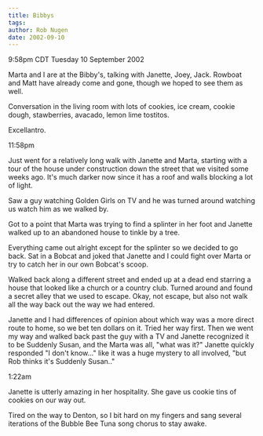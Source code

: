 ```yaml
---
title: Bibbys
tags: 
author: Rob Nugen
date: 2002-09-10
---
```


<p class=date>9:58pm CDT Tuesday 10 September 2002</p>

<p>Marta and I are at the Bibby's, talking with Janette, Joey, Jack.
Rowboat and Matt have already come and gone, though we hoped to see
them as well.</p>

<p>Conversation in the living room with lots of cookies, ice cream,
cookie dough, stawberries, avacado, lemon lime tostitos.</p>

<p>Excellantro.</p>

<p class=date>11:58pm</p>

<p>Just went for a relatively long walk with Janette and Marta,
starting with a tour of the house under construction down the street
that we visited some weeks ago.  It's much darker now since it has a
roof and walls blocking a lot of light.</p>

<p>Saw a guy watching Golden Girls on TV and he was turned around
watching us watch him as we walked by.</p>

<p>Got to a point that Marta was trying to find a splinter in her foot
and Janette walked up to an abandoned house to tinkle by a tree.</p>

<p>Everything came out alright except for the splinter so we decided
to go back.  Sat in a Bobcat and joked that Janette and I could fight
over Marta or try to catch her in our own Bobcat's scoop.</p>

<p>Walked back along a different street and ended up at a dead end
starring a house that looked like a church or a country club.  Turned
around and found a secret alley that we used to escape.  Okay, not
escape, but also not walk all the way back out the way we had
entered.</p>

<p>Janette and I had differences of opinion about which way was a more
direct route to home, so we bet ten dollars on it.  Tried her way
first.  Then we went my way and walked back past the guy with a TV and
Janette recognized it to be Suddenly Susan, and the Marta was all,
"what was it?"  Janette quickly responded "I don't know..." like it
was a huge mystery to all involved, "but Rob thinks it's Suddenly
Susan.."</p>

<p class=date>1:22am</p>

<p>Janette is utterly amazing in her hospitality.  She gave us cookie
tins of cookies on our way out.</p>

<p>Tired on the way to Denton, so I bit hard on my fingers and sang
several iterations of the Bubble Bee Tuna song chorus to stay
awake.</p>
